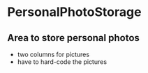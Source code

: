 # PersonalPhotoStorage


## Area to store personal photos

- two columns for pictures
- have to hard-code the pictures
